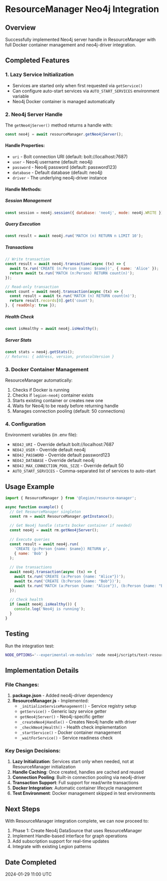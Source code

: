# ResourceManager Neo4j Integration

## Overview
Successfully implemented Neo4j server handle in ResourceManager with full Docker container management and neo4j-driver integration.

## Completed Features

### 1. Lazy Service Initialization
- Services are started only when first requested via `getService()`
- Can configure auto-start services via `AUTO_START_SERVICES` environment variable
- Neo4j Docker container is managed automatically

### 2. Neo4j Server Handle
The `getNeo4jServer()` method returns a handle with:

```javascript
const neo4j = await resourceManager.getNeo4jServer();
```

#### Handle Properties:
- `uri` - Bolt connection URI (default: bolt://localhost:7687)
- `user` - Neo4j username (default: neo4j)
- `password` - Neo4j password (default: password123)
- `database` - Default database (default: neo4j)
- `driver` - The underlying neo4j-driver instance

#### Handle Methods:

##### Session Management
```javascript
const session = neo4j.session({ database: 'neo4j', mode: neo4j.WRITE });
```

##### Query Execution
```javascript
const result = await neo4j.run('MATCH (n) RETURN n LIMIT 10');
```

##### Transactions
```javascript
// Write transaction
const result = await neo4j.transaction(async (tx) => {
  await tx.run('CREATE (n:Person {name: $name})', { name: 'Alice' });
  return await tx.run('MATCH (n:Person) RETURN count(n)');
});

// Read-only transaction
const count = await neo4j.transaction(async (tx) => {
  const result = await tx.run('MATCH (n) RETURN count(n)');
  return result.records[0].get('count');
}, { readOnly: true });
```

##### Health Check
```javascript
const isHealthy = await neo4j.isHealthy();
```

##### Server Stats
```javascript
const stats = neo4j.getStats();
// Returns: { address, version, protocolVersion }
```

### 3. Docker Container Management
ResourceManager automatically:
1. Checks if Docker is running
2. Checks if `legion-neo4j` container exists
3. Starts existing container or creates new one
4. Waits for Neo4j to be ready before returning handle
5. Manages connection pooling (default: 50 connections)

### 4. Configuration
Environment variables (in .env file):
- `NEO4J_URI` - Override default bolt://localhost:7687
- `NEO4J_USER` - Override default neo4j
- `NEO4J_PASSWORD` - Override default password123
- `NEO4J_DATABASE` - Override default neo4j
- `NEO4J_MAX_CONNECTION_POOL_SIZE` - Override default 50
- `AUTO_START_SERVICES` - Comma-separated list of services to auto-start

## Usage Example

```javascript
import { ResourceManager } from '@legion/resource-manager';

async function example() {
  // Get ResourceManager singleton
  const rm = await ResourceManager.getInstance();
  
  // Get Neo4j handle (starts Docker container if needed)
  const neo4j = await rm.getNeo4jServer();
  
  // Execute queries
  const result = await neo4j.run(
    'CREATE (p:Person {name: $name}) RETURN p',
    { name: 'Bob' }
  );
  
  // Use transactions
  await neo4j.transaction(async (tx) => {
    await tx.run('CREATE (a:Person {name: "Alice"})');
    await tx.run('CREATE (b:Person {name: "Bob"})');
    await tx.run('MATCH (a:Person {name: "Alice"}), (b:Person {name: "Bob"}) CREATE (a)-[:KNOWS]->(b)');
  });
  
  // Check health
  if (await neo4j.isHealthy()) {
    console.log('Neo4j is running');
  }
}
```

## Testing
Run the integration test:
```bash
NODE_OPTIONS='--experimental-vm-modules' node neo4j/scripts/test-resourcemanager-integration.js
```

## Implementation Details

### File Changes:
1. **package.json** - Added neo4j-driver dependency
2. **ResourceManager.js** - Implemented:
   - `_initializeServiceManagement()` - Service registry setup
   - `getService()` - Generic lazy service getter
   - `getNeo4jServer()` - Neo4j-specific getter
   - `_createNeo4jHandle()` - Creates Neo4j handle with driver
   - `_checkNeo4jHealth()` - Health check implementation
   - `_startService()` - Docker container management
   - `_waitForService()` - Service readiness check

### Key Design Decisions:
1. **Lazy Initialization**: Services start only when needed, not at ResourceManager initialization
2. **Handle Caching**: Once created, handles are cached and reused
3. **Connection Pooling**: Built-in connection pooling via neo4j-driver
4. **Transaction Support**: Full support for read/write transactions
5. **Docker Integration**: Automatic container lifecycle management
6. **Test Environment**: Docker management skipped in test environments

## Next Steps
With ResourceManager integration complete, we can now proceed to:
1. Phase 1: Create Neo4j DataSource that uses ResourceManager
2. Implement Handle-based interface for graph operations
3. Add subscription support for real-time updates
4. Integrate with existing Legion patterns

## Date Completed
2024-01-29 11:00 UTC